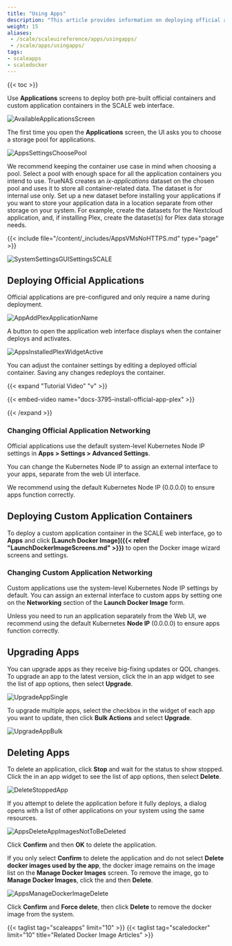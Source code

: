 ```yaml
---
title: "Using Apps"
description: "This article provides information on deploying official apps in TrueNAS SCALE."
weight: 15
aliases:
 - /scale/scaleuireference/apps/usingapps/
 - /scale/apps/usingapps/
tags:
- scaleapps
- scaledocker
---
```


{{< toc >}}

Use **Applications** screens to deploy both pre-built official containers and custom application containers in the SCALE web interface.

![AvailableApplicationsScreen](/images/SCALE/22.02/AvailableApplicationsScreen.png "Apps Catalog")

The first time you open the **Applications** screen, the UI asks you to choose a storage pool for applications.

![AppsSettingsChoosePool](/images/SCALE/22.02/AppsSettingsChoosePool.png "Choosing a Pool for Apps")

We recommend keeping the container use case in mind when choosing a pool. 
Select a pool with enough space for all the application containers you intend to use.
TrueNAS creates an *ix-applications* dataset on the chosen pool and uses it to store all container-related data. The dataset is for internal use only. 
Set up a new dataset before installing your applications if you want to store your application data in a location separate from other storage on your system. 
For example, create the datasets for the Nextcloud application, and, if installing Plex, create the dataset(s) for Plex data storage needs.

{{< include file="/content/_includes/AppsVMsNoHTTPS.md" type="page" >}}

![SystemSettingsGUISettingsSCALE](/images/SCALE/22.12/SystemSettingsGUISettingsSCALE.png "General System Settings")

## Deploying Official Applications

Official applications are pre-configured and only require a name during deployment.

![AppAddPlexApplicationName](/images/SCALE/22.12/AppAddPlexApplicationName.png "Plex App Wizard Application Name")

A button to open the application web interface displays when the container deploys and activates.

![AppsInstalledPlexWidgetActive](/images/SCALE/22.12/AppsInstalledPlexWidgetActive.png "Plex App: Active")

You can adjust the container settings by editing a deployed official container.
Saving any changes redeploys the container.

{{< expand "Tutorial Video" "v" >}}

{{< embed-video name="docs-3795-install-official-app-plex" >}}

{{< /expand >}}

### Changing Official Application Networking

Official applications use the default system-level Kubernetes Node IP settings in **Apps > Settings > Advanced Settings**. 

You can change the Kubernetes Node IP to assign an external interface to your apps, separate from the web UI interface.

We recommend using the default Kubernetes Node IP (0.0.0.0) to ensure apps function correctly.

## Deploying Custom Application Containers

To deploy a custom application container in the SCALE web interface, go to **Apps** and click **[Launch Docker Image]({{< relref "LaunchDockerImageScreens.md" >}})** to open the Docker image wizard screens and settings.

### Changing Custom Application Networking

Custom applications use the system-level Kubernetes Node IP settings by default. You can assign an external interface to custom apps by setting one on the **Networking** section of the **Launch Docker Image** form. 

Unless you need to run an application separately from the Web UI, we recommend using the default Kubernetes **Node IP** (0.0.0.0) to ensure apps function correctly.

## Upgrading Apps

You can upgrade apps as they receive big-fixing updates or QOL changes. To upgrade an app to the latest version, click the <span class="iconify" data-icon="bi:dots-three-outline-vertical-fill"></span> in an app widget to see the list of app options, then select **<span class="iconify" data-icon="eva:diagonal-arrow-right-up-outline"></span> Upgrade**.

![UpgradeAppSingle](/images/SCALE/22.12/UpgradeAppSingle.png "Upgrade Single App")

To upgrade multiple apps, select the checkbox in the widget of each app you want to update, then click **Bulk Actions** and select **<span class="iconify" data-icon="ic:outline-update"></span> Upgrade**.

![UpgradeAppBulk](/images/SCALE/22.12/UpgradeAppBulk.png "Upgrade Bulk Apps")

## Deleting Apps

To delete an application, click **Stop** and wait for the status to show stopped. 
Click the <span class="iconify" data-icon="bi:dots-three-outline-vertical-fill"></span> in an app widget to see the list of app options, then select **Delete**. 

![DeleteStoppedApp](/images/SCALE/22.12/DeleteStoppedApp.png "Delete App in Stopped State")

If you attempt to delete the application before it fully deploys, a dialog opens with a list of other applications on your system using the same resources. 

![AppsDeleteAppImagesNotToBeDeleted](/images/SCALE/22.12/AppsDeleteAppImagesNotToBeDeleted.png "Delete App in Deploying State")

Click **Confirm** and then **OK** to delete the application.

If you only select **Confirm** to delete the application and do not select **Delete docker images used by the app**, the docker image remains on the image list on the **Manage Docker Images** screen. 
To remove the image, go to **Manage Docker Images**, click the <span class="iconify" data-icon="bi:dots-three-outline-vertical-fill"></span> and then **Delete**. 

![AppsManageDockerImageDelete](/images/SCALE/22.12/AppsManageDockerImageDelete.png "Delete Docker Image")

Click **Confirm** and **Force delete**, then click **Delete** to remove the docker image from the system.


{{< taglist tag="scaleapps" limit="10" >}}
{{< taglist tag="scaledocker" limit="10" title="Related Docker Image Articles" >}}
